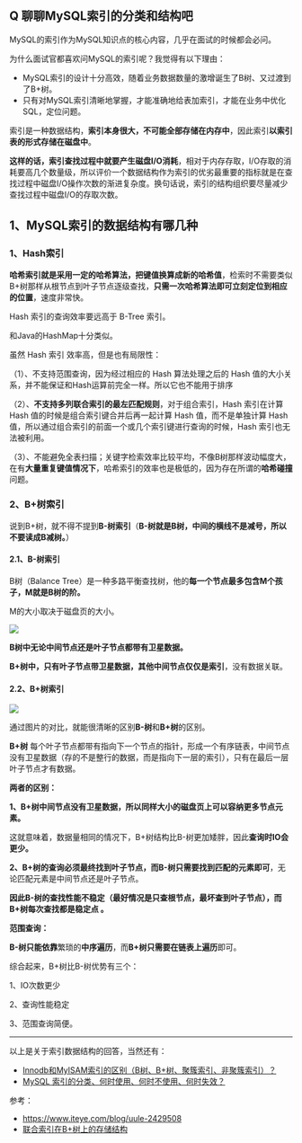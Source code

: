 ## Q 聊聊MySQL索引的分类和结构吧

MySQL的索引作为MySQL知识点的核心内容，几乎在面试的时候都会必问。

为什么面试官都喜欢问MySQL的索引呢？我觉得有以下理由：

- MySQL索引的设计十分高效，随着业务数据数量的激增诞生了B树、又过渡到了B+树。
- 只有对MySQL索引清晰地掌握，才能准确地给表加索引，才能在业务中优化SQL，定位问题。



索引是一种数据结构，**索引本身很大，不可能全部存储在内存中**，因此索引**以索引表的形式存储在磁盘中**。

**这样的话，索引查找过程中就要产生磁盘I/O消耗**，相对于内存存取，I/O存取的消耗要高几个数量级，所以评价一个数据结构作为索引的优劣最重要的指标就是在查找过程中磁盘I/O操作次数的渐进复杂度。换句话说，索引的结构组织要尽量减少查找过程中磁盘I/O的存取次数。



## 1、MySQL索引的数据结构有哪几种

### 1、Hash索引

**哈希索引就是采用一定的哈希算法，把键值换算成新的哈希值**，检索时不需要类似B+树那样从根节点到叶子节点逐级查找，**只需一次哈希算法即可立刻定位到相应的位置**，速度非常快。

Hash 索引的查询效率要远高于 B-Tree 索引。

和Java的HashMap十分类似。

虽然 Hash 索引 效率高，但是也有局限性：

（1）、不支持范围查询，因为经过相应的 Hash 算法处理之后的 Hash 值的大小关系，并不能保证和Hash运算前完全一样。所以它也不能用于排序

（2）、**不支持多列联合索引的最左匹配规则**，对于组合索引，Hash 索引在计算 Hash 值的时候是组合索引键合并后再一起计算 Hash 值，而不是单独计算 Hash 值，所以通过组合索引的前面一个或几个索引键进行查询的时候，Hash 索引也无法被利用。

（3）、不能避免全表扫描；关键字检索效率比较平均，不像B树那样波动幅度大，在有**大量重复键值情况下**，哈希索引的效率也是极低的，因为存在所谓的**哈希碰撞**问题。

### 2、B+树索引

说到B+树，就不得不提到**B-树索引**（**B-树就是B树，中间的横线不是减号，所以不要读成B减树。**）

#### 2.1、B-树索引

B树（Balance Tree）是一种多路平衡查找树，他的**每一个节点最多包含M个孩子，M就是B树的阶。**

M的大小取决于磁盘页的大小。

![](http://dl2.iteye.com/upload/attachment/0130/5850/f355ed43-f79a-345e-85b6-74c57d0d1b59.png)

**B树中无论中间节点还是叶子节点都带有卫星数据。**

**B+树中，只有叶子节点带卫星数据，其他中间节点仅仅是索引**，没有数据关联。



#### 2.2、B+树索引

![](http://dl2.iteye.com/upload/attachment/0130/5852/20140319-6610-3522-9afa-71dcd962cd23.png)

通过图片的对比，就能很清晰的区别**B-树**和**B+树**的区别。

**B+树** 每个叶子节点都带有指向下一个节点的指针，形成一个有序链表，中间节点没有卫星数据（存的不是整行的数据，而是指向下一层的索引），只有在最后一层叶子节点才有数据。



**两者的区别：**

**1、B+树中间节点没有卫星数据，所以同样大小的磁盘页上可以容纳更多节点元素。**

这就意味着，数据量相同的情况下，B+树结构比B-树更加矮胖，因此**查询时IO会更少。**

 

**2、B+树的查询必须最终找到叶子节点，而B-树只需要找到匹配的元素即可**，无论匹配元素是中间节点还是叶子节点。

**因此B-树的查找性能不稳定（最好情况是只查根节点，最坏查到叶子节点），而B+树每次查找都是稳定点 。**

 

**范围查询：**

**B-树只能依靠**繁琐的**中序遍历**，而**B+树只需要在链表上遍历**即可。

综合起来，B+树比B-树优势有三个：

1、IO次数更少

2、查询性能稳定

3、范围查询简便。



---

以上是关于索引数据结构的回答，当然还有：

- [Innodb和MyISAM索引的区别（B树、B+树、聚簇索引、非聚簇索引）？](articles\MySQL\Innodb和MyISAM索引的区别.md) 
- [MySQL 索引的分类、何时使用、何时不使用、何时失效？](articles\MySQL\MySQL索引的分类、何时使用、何时不使用、何时失效？.md) 



参考：

- https://www.iteye.com/blog/uule-2429508
- [联合索引在B+树上的存储结构](https://juejin.cn/post/6844904073955639304)

